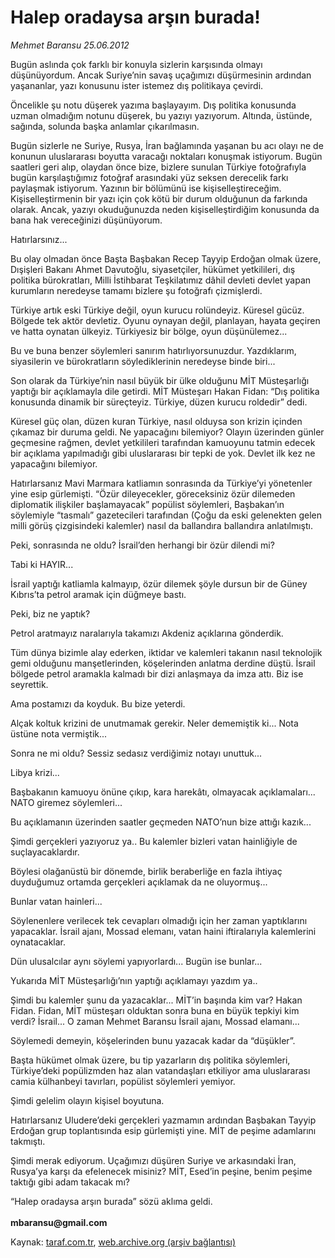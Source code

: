 # Halep oradaysa arşın burada!

*Mehmet Baransu 25.06.2012*

<div class="yazi"><p>Bugün aslında çok farklı bir konuyla sizlerin karşısında olmayı düşünüyordum. Ancak Suriye’nin savaş uçağımızı düşürmesinin ardından yaşananlar, yazı konusunu ister istemez dış politikaya çevirdi. </p>
<p>Öncelikle şu notu düşerek yazıma başlayayım. Dış politika konusunda uzman olmadığım notunu düşerek, bu yazıyı yazıyorum. Altında, üstünde, sağında, solunda başka anlamlar çıkarılmasın. </p>
<p>Bugün sizlerle ne Suriye, Rusya, İran bağlamında yaşanan bu acı olayı ne de konunun uluslararası boyutta varacağı noktaları konuşmak istiyorum. Bugün saatleri geri alıp, olaydan önce bize, bizlere sunulan Türkiye fotoğrafıyla bugün karşılaştığımız fotoğraf arasındaki yüz seksen derecelik farkı paylaşmak istiyorum. Yazının bir bölümünü ise kişiselleştireceğim. Kişiselleştirmenin bir yazı için çok kötü bir durum olduğunun da farkında olarak. Ancak, yazıyı okuduğunuzda neden kişiselleştirdiğim konusunda da bana hak vereceğinizi düşünüyorum. </p>
<p>Hatırlarsınız...</p>
<p>Bu olay olmadan önce Başta Başbakan Recep Tayyip Erdoğan olmak üzere, Dışişleri Bakanı Ahmet Davutoğlu, siyasetçiler, hükümet yetkilileri, dış politika bürokratları, Milli İstihbarat Teşkilatımız dâhil devleti devlet yapan kurumların neredeyse tamamı bizlere şu fotoğrafı çizmişlerdi. </p>
<p>Türkiye artık eski Türkiye değil, oyun kurucu rolündeyiz. Küresel gücüz. Bölgede tek aktör devletiz. Oyunu oynayan değil, planlayan, hayata geçiren ve hatta oynatan ülkeyiz. Türkiyesiz bir bölge, oyun düşünülemez...</p>
<p>Bu ve buna benzer söylemleri sanırım hatırlıyorsunuzdur. Yazdıklarım, siyasilerin ve bürokratların söylediklerinin neredeyse binde biri... </p>
<p>Son olarak da Türkiye’nin nasıl büyük bir ülke olduğunu MİT Müsteşarlığı yaptığı bir açıklamayla dile getirdi. MİT Müsteşarı Hakan Fidan: “Dış politika konusunda dinamik bir süreçteyiz. Türkiye, düzen kurucu roldedir” dedi. </p>
<p>Küresel güç olan, düzen kuran Türkiye, nasıl olduysa son krizin içinden çıkamaz bir duruma geldi. Ne yapacağını bilemiyor? Olayın üzerinden günler geçmesine rağmen, devlet yetkilileri tarafından kamuoyunu tatmin edecek bir açıklama yapılmadığı gibi uluslararası bir tepki de yok. Devlet ilk kez ne yapacağını bilemiyor. </p>
<p>Hatırlarsanız Mavi Marmara katliamın sonrasında da Türkiye’yi yönetenler yine esip gürlemişti. “Özür dileyecekler, göreceksiniz özür dilemeden diplomatik ilişkiler başlamayacak” popülist söylemleri, Başbakan’ın söylemiyle “tasmalı” gazetecileri tarafından (Çoğu da eski gelenekten gelen milli görüş çizgisindeki kalemler) nasıl da ballandıra ballandıra anlatılmıştı. </p>
<p>Peki, sonrasında ne oldu? İsrail’den herhangi bir özür dilendi mi?</p>
<p>Tabi ki HAYIR...</p>
<p>İsrail yaptığı katliamla kalmayıp, özür dilemek şöyle dursun bir de Güney Kıbrıs’ta petrol aramak için düğmeye bastı. </p>
<p>Peki, biz ne yaptık?</p>
<p>Petrol aratmayız naralarıyla takamızı Akdeniz açıklarına gönderdik. </p>
<p>Tüm dünya bizimle alay ederken, iktidar ve kalemleri takanın nasıl teknolojik gemi olduğunu manşetlerinden, köşelerinden anlatma derdine düştü. İsrail bölgede petrol aramakla kalmadı bir dizi anlaşmaya da imza attı. Biz ise seyrettik. </p>
<p>Ama postamızı da koyduk. Bu bize yeterdi. </p>
<p>Alçak koltuk krizini de unutmamak gerekir. Neler dememiştik ki... Nota üstüne nota vermiştik...</p>
<p>Sonra ne mi oldu? Sessiz sedasız verdiğimiz notayı unuttuk...</p>
<p>Libya krizi...</p>
<p>Başbakanın kamuoyu önüne çıkıp, kara harekâtı, olmayacak açıklamaları... NATO giremez söylemleri...</p>
<p>Bu açıklamanın üzerinden saatler geçmeden NATO’nun bize attığı kazık...</p>
<p>Şimdi gerçekleri yazıyoruz ya.. Bu kalemler bizleri vatan hainliğiyle de suçlayacaklardır. </p>
<p>Böylesi olağanüstü bir dönemde, birlik beraberliğe en fazla ihtiyaç duyduğumuz ortamda gerçekleri açıklamak da ne oluyormuş...</p>
<p>Bunlar vatan hainleri... </p>
<p>Söylenenlere verilecek tek cevapları olmadığı için her zaman yaptıklarını yapacaklar. İsrail ajanı, Mossad elemanı, vatan haini iftiralarıyla kalemlerini oynatacaklar. </p>
<p>Dün ulusalcılar aynı söylemi yapıyorlardı... Bugün ise bunlar...</p>
<p>Yukarıda MİT Müsteşarlığı’nın yaptığı açıklamayı yazdım ya..</p>
<p>Şimdi bu kalemler şunu da yazacaklar... MİT’in başında kim var? Hakan Fidan. Fidan, MİT müsteşarı olduktan sonra buna en büyük tepkiyi kim verdi? İsrail... O zaman Mehmet Baransu İsrail ajanı, Mossad elamanı...</p>
<p>Söylemedi demeyin, köşelerinden bunu yazacak kadar da “düşükler”.</p>
<p>Başta hükümet olmak üzere, bu tip yazarların dış politika söylemleri, Türkiye’deki popülizmden haz alan vatandaşları etkiliyor ama uluslararası camia külhanbeyi tavırları, popülist söylemleri yemiyor. </p>
<p>Şimdi gelelim olayın kişisel boyutuna. </p>
<p>Hatırlarsanız Uludere’deki gerçekleri yazmamın ardından Başbakan Tayyip Erdoğan grup toplantısında esip gürlemişti yine. MİT de peşime adamlarını takmıştı. </p>
<p>Şimdi merak ediyorum. Uçağımızı düşüren Suriye ve arkasındaki İran, Rusya’ya karşı da efelenecek misiniz? MİT, Esed’in peşine, benim peşime taktığı gibi adam takacak mı? </p>
<p>“Halep oradaysa arşın burada” sözü aklıma geldi.<br/><br/><b>mbaransu@gmail.com</b></p>
</div>

Kaynak: [taraf.com.tr](http://www.taraf.com.tr/mehmet-baransu/makale-halep-oradaysa-arsin-burada.htm), [web.archive.org (arşiv bağlantısı)](http://web.archive.org/web/20131107041634/http://www.taraf.com.tr/mehmet-baransu/makale-halep-oradaysa-arsin-burada.htm)
